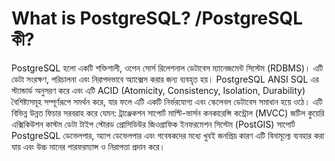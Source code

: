 # What is PostgreSQL? /PostgreSQL কী?
PostgreSQL হলো একটি শক্তিশালী, ওপেন সোর্স রিলেশনাল ডেটাবেস ম্যানেজমেন্ট সিস্টেম (RDBMS)। এটি ডেটা সংরক্ষণ, পরিচালনা এবং নিরাপদভাবে অ্যাক্সেস করার জন্য ব্যবহৃত হয়। PostgreSQL ANSI SQL এর স্ট্যান্ডার্ড অনুসরণ করে এবং এটি ACID (Atomicity, Consistency, Isolation, Durability) বৈশিষ্ট্যসমূহ সম্পূর্ণরূপে সমর্থন করে, যার ফলে এটি একটি নির্ভরযোগ্য এবং স্কেলেবল ডেটাবেস সমাধান হয়ে ওঠে।
এটি বিভিন্ন উন্নত ফিচার সরবরাহ করে যেমন:
ট্রাঞ্জেকশন সাপোর্ট
মাল্টি-ভার্সন কনকারেন্সি কন্ট্রোল (MVCC)
জটিল কুয়েরি এক্সিকিউশন
কাস্টম ডেটা টাইপ
স্টোরড প্রোসিডিউর
জিওগ্রাফিক ইনফরমেশন সিস্টেম (PostGIS) সাপোর্ট
PostgreSQL ডেভেলপার, অ্যাপ ডেভেলপার এবং গবেষকদের মধ্যে খুবই জনপ্রিয় কারণ এটি বিনামূল্যে ব্যবহার করা যায় এবং উচ্চ মানের পারফরম্যান্স ও নিরাপত্তা প্রদান করে।


